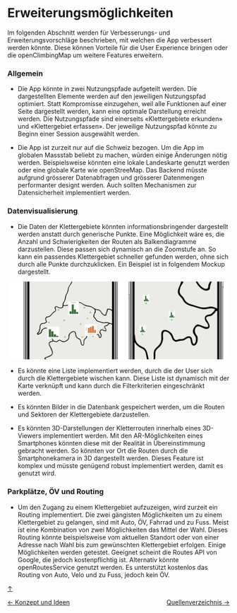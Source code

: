<a id="top"></a>

# Erweiterungsmöglichkeiten

<div id="erweiterungsmöglichkeiten"></div>

Im folgenden Abschnitt werden für Verbesserungs- und Erweiterungsvorschläge beschrieben, mit welchen die App verbessert werden könnte. Diese können Vorteile für die User Experience bringen oder die openClimbingMap um weitere Features erweitern.

### Allgemein

- Die App könnte in zwei Nutzungspfade aufgeteilt werden. Die dargestellten Elemente werden auf den jeweiligen Nutzungspfad optimiert. Statt Kompromisse einzugehen, weil alle Funktionen auf einer Seite dargestellt werden, kann eine optimale Darstellung erreicht werden. Die Nutzungspfade sind einerseits «Klettergebiete erkunden» und «Klettergebiet erfassen». Der jeweilige Nutzungspfad könnte zu Beginn einer Session ausgewählt werden.

- Die App ist zurzeit nur auf die Schweiz bezogen. Um die App im globalen Massstab beliebt zu machen, würden einige Änderungen nötig werden. Beispielsweise könnten eine lokale Landeskarte genutzt werden oder eine globale Karte wie openStreeMap. Das Backend müsste aufgrund grösserer Datenabfragen und grösserer Datenmengen performanter designt werden. Auch sollten Mechanismen zur Datensicherheit implementiert werden.

<div id="allgemein"></div>

### Datenvisualisierung

- Die Daten der Klettergebiete könnten informationsbringender dargestellt werden anstatt durch generische Punkte. Eine Möglichkeit wäre es, die Anzahl und Schwierigkeiten der Routen als Balkendiagramme darzustellen. Diese passen sich dynamisch an die Zoomstufe an. So kann ein passendes Klettergebiet schneller gefunden werden, ohne sich durch alle Punkte durchzuklicken. Ein Beispiel ist in folgendem Mockup dargestellt.

![datendarstellung](bilder/alternative-datendarstellung.png)

- Es könnte eine Liste implementiert werden, durch die der User sich durch die Klettergebiete wischen kann. Diese Liste ist dynamisch mit der Karte verknüpft und kann durch die Filterkriterien eingeschränkt werden.

- Es könnten Bilder in die Datenbank gespeichert werden, um die Routen und Sektoren der Klettergebiete darzustellen.

- Es könnten 3D-Darstellungen der Kletterrouten innerhalb eines 3D-Viewers implementiert werden. Mit den AR-Möglichkeiten eines Smartphones könnten diese mit der Realität in Übereinstimmung gebracht werden. So könnten vor Ort die Routen durch die Smartphonekamera in 3D dargestellt werden. Dieses Feature ist komplex und müsste genügend robust implementiert werden, damit es genutzt wird.

### Parkplätze, ÖV und Routing

- Um den Zugang zu einem Klettergebiet aufzuzeigen, wird zurzeit ein Routing implementiert. Die zwei gängisten Möglichkeiten um zu einem Klettergebiet zu gelangen, sind mit Auto, ÖV, Fahrrad und zu Fuss. Meist ist eine Kombination von zwei Möglichkeiten das Mittel der Wahl. Dieses Routing könnte beispielsweise vom aktuellen Standort oder von einer Adresse nach Wahl bis zum gewünschten Klettergebiet erfolgen. Einige Möglichkeiten werden getestet. Geeignet scheint die Routes API von Google, die jedoch kostenpflichtig ist. Alternativ könnte openRoutesService genutzt werden. Es unterstützt kostenlos das Routing von Auto, Velo und zu Fuss, jedoch kein ÖV.

[↑](#top)

<div style="display: flex; justify-content: space-between;">
  <div>
    <a href="funktionen.html">← Konzept und Ideen</a>
  </div>
  <div>
   <a href="quellenverzeichnis.html">Quellenverzeichnis →</a>
  </div>
</div>
